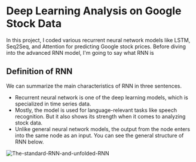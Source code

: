 # Deep Learning Analysis on Google Stock Data 

 In this project, I coded various recurrent neural network models like LSTM, Seq2Seq, and Attention for predicting Google stock prices. 
 Before diving into the advanced RNN model, I'm going to say what RNN is 

 
## Definition of RNN 

We can summarize the main characteristics of RNN in three sentences.
* Recurrent neural network is one of the deep learning models, which is specialized in time series data. 
* Mostly, the model is used for language-relevant tasks like speech recognition. But it also shows its strength when it comes to analyzing stock data.
* Unlike general neural network models, the output from the node enters into the same node as an input. You can see the general structure of RNN below.

![The-standard-RNN-and-unfolded-RNN](https://github.com/minhokg/RNN_Google_Stock/assets/90128043/5909b552-b0e0-4212-b2c1-885b63b26b46)
